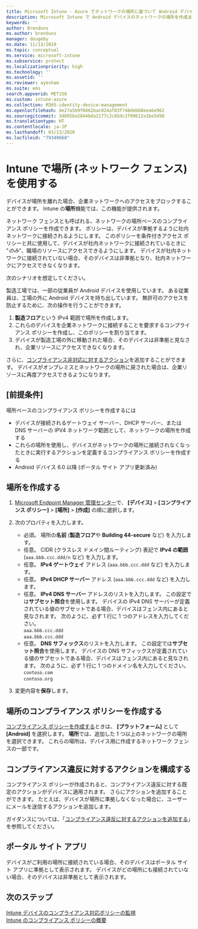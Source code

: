 ```yaml
---
title: Microsoft Intune - Azure でネットワークの場所に基づいて Android デバイスをバインドする | Microsoft Docs
description: Microsoft Intune で Android デバイスのネットワークの場所を作成または構成します。 デバイスのネットワークの場所に基づいて、デバイスを非準拠としてマークすることができます。 デバイスがネットワークの場所の外に移動された場合、会社のリソースへのアクセスをブロックすることができます。
keywords: ''
author: Brenduns
ms.author: brenduns
manager: dougeby
ms.date: 11/13/2019
ms.topic: conceptual
ms.service: microsoft-intune
ms.subservice: protect
ms.localizationpriority: high
ms.technology: ''
ms.assetid: ''
ms.reviewer: ayesham
ms.suite: ems
search.appverid: MET150
ms.custom: intune-azure
ms.collection: M365-identity-device-management
ms.openlocfilehash: de27a5b9f6862bac024af83f748debb8eea6e962
ms.sourcegitcommit: 3d895be2844bda2177c2c85dc2f09612a1be5490
ms.translationtype: HT
ms.contentlocale: ja-JP
ms.lasthandoff: 03/13/2020
ms.locfileid: "79349668"
---
```

# <a name="use-locations-network-fence-in-intune"></a>Intune で場所 (ネットワーク フェンス) を使用する

デバイスが場所を離れた場合、企業ネットワークへのアクセスをブロックすることができます。 Intune の**場所**機能では、この機能が提供されます。 

ネットワーク フェンスとも呼ばれる、ネットワークの場所ベースのコンプライアンス ポリシーを作成できます。 ポリシーは、デバイスが準拠するように社内ネットワークに接続されるようにします。 このポリシーを条件付きアクセス ポリシーと共に使用して、デバイスが社内ネットワークに接続されているときに "*のみ*"、職場のリソースにアクセスできるようにします。 デバイスが社内ネットワークに接続されていない場合、そのデバイスは非準拠となり、社内ネットワークにアクセスできなくなります。

次のシナリオを想定してください。

製造工場では、一部の従業員が Android デバイスを使用しています。 ある従業員は、工場の外に Android デバイスを持ち出しています。 無許可のアクセスを防止するために、次の操作を行うことができます。

1. **製造フロア**という IPv4 範囲で場所を作成します。
2. これらのデバイスを企業ネットワークに接続することを要求するコンプライアンス ポリシーを作成し、このポリシーを割り当てます。
3. デバイスが製造工場の外に移動された場合、そのデバイスは非準拠と見なされ、企業リソースにアクセスできなくなります。

さらに、[コンプライアンス非対応に対するアクション](#configure-the-actions-for-noncompliance)を追加することができます。 デバイスがオンプレミスとネットワークの場所に戻された場合は、企業リソースに再度アクセスできるようになります。

## <a name="prerequisites"></a>[前提条件]

場所ベースのコンプライアンス ポリシーを作成するには

- デバイスが接続されるゲートウェイ サーバー、DHCP サーバー、または DNS サーバーの IPV4 ネットワーク範囲として、ネットワークの場所を作成する
- これらの場所を使用し、デバイスがネットワークの場所に接続されなくなったときに実行するアクションを定義するコンプライアンス ポリシーを作成する
- Android デバイス 6.0 以降 (ポータル サイト アプリ更新済み)

## <a name="create-a-location"></a>場所を作成する

1. [Microsoft Endpoint Manager 管理センター](https://go.microsoft.com/fwlink/?linkid=2109431)で、 **[デバイス]**  >  **[コンプライアンス ポリシー]**  >  **[場所]**  >  **[作成]** の順に選択します。

2. 次のプロパティを入力します。  

   - 必須。 場所の**名前** (**製造フロア**や **Building 44-secure** など) を入力します。
   - 任意。 CIDR (クラスレス ドメイン間ルーティング) 表記で **IPv4 の範囲** (`aaa.bbb.ccc.ddd/n` など) を入力します。
   - 任意。 **IPv4 ゲートウェイ** アドレス (`aaa.bbb.ccc.ddd` など) を入力します。
   - 任意。 **IPv4 DHCP サーバー** アドレス (`aaa.bbb.ccc.ddd` など) を入力します。
   - 任意。 **IPv4 DNS サーバー** アドレスのリストを入力します。 この設定では**サブセット照合**を使用します。 デバイスの IPv4 DNS サーバーが定義されている値のサブセットである場合、デバイスはフェンス内にあると見なされます。 次のように、必ず 1 行に 1 つのアドレスを入力してください。  
     `aaa.bbb.ccc.ddd`  
     `aaa.bbb.ccc.ddd`
   - 任意。 **DNS サフィックス**のリストを入力します。 この設定では**サブセット照合**を使用します。 デバイスの DNS サフィックスが定義されている値のサブセットである場合、デバイスはフェンス内にあると見なされます。 次のように、必ず 1 行に 1 つのドメイン名を入力してください。  
     `contoso.com`  
     `contoso.org`

3. 変更内容を**保存**します。

## <a name="create-the-location-compliance-policy"></a>場所のコンプライアンス ポリシーを作成する

[コンプライアンス ポリシーを作成する](create-compliance-policy.md)ときは、 **[プラットフォーム]** として **[Android]** を選択します。 **場所**では、追加した 1 つ以上のネットワークの場所を選択できます。 これらの場所は、デバイス用に作成するネットワーク フェンスの一部です。

## <a name="configure-the-actions-for-noncompliance"></a>コンプライアンス違反に対するアクションを構成する

コンプライアンス ポリシーが作成されると、コンプライアンス違反に対する既定のアクションがデバイスに適用されます。 さらにアクションを追加することができます。 たとえば、デバイスが場所に準拠しなくなった場合に、ユーザーにメールを送信するアクションを追加します。

ガイダンスについては、「[コンプライアンス違反に対するアクションを追加する](actions-for-noncompliance.md)」を参照してください。

## <a name="company-portal-app"></a>ポータル サイト アプリ

デバイスがご利用の場所に接続されている場合、そのデバイスはポータル サイト アプリに準拠として表示されます。 デバイスがどの場所にも接続されていない場合、そのデバイスは非準拠として表示されます。

## <a name="next-steps"></a>次のステップ

[Intune デバイスのコンプライアンス対応ポリシーの監視](compliance-policy-monitor.md)  
[Intune のコンプライアンス ポリシーの概要](device-compliance-get-started.md)
